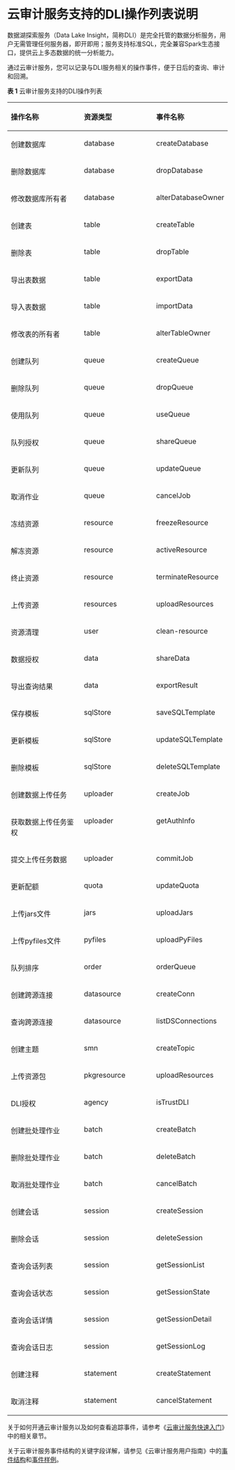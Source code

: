 # 云审计服务支持的DLI操作列表说明<a name="dli_01_0318"></a>

数据湖探索服务（Data Lake Insight，简称DLI）是完全托管的数据分析服务，用户无需管理任何服务器，即开即用；服务支持标准SQL，完全兼容Spark生态接口，提供云上多态数据的统一分析能力。

通过云审计服务，您可以记录与DLI服务相关的操作事件，便于日后的查询、审计和回溯。

**表 1**  云审计服务支持的DLI操作列表

<a name="table176071319307"></a>
<table><thead align="left"><tr id="row126081316301"><th class="cellrowborder" valign="top" width="33.62626262626263%" id="mcps1.2.4.1.1"><p id="p560873133018"><a name="p560873133018"></a><a name="p560873133018"></a><strong id="b141960236329"><a name="b141960236329"></a><a name="b141960236329"></a>操作名称</strong></p>
</th>
<th class="cellrowborder" valign="top" width="33.04040404040404%" id="mcps1.2.4.1.2"><p id="p11608203123018"><a name="p11608203123018"></a><a name="p11608203123018"></a><strong id="b1820052373213"><a name="b1820052373213"></a><a name="b1820052373213"></a>资源类型</strong></p>
</th>
<th class="cellrowborder" valign="top" width="33.333333333333336%" id="mcps1.2.4.1.3"><p id="p1060893133016"><a name="p1060893133016"></a><a name="p1060893133016"></a><strong id="b132021223133210"><a name="b132021223133210"></a><a name="b132021223133210"></a>事件名称</strong></p>
</th>
</tr>
</thead>
<tbody><tr id="row1160883111307"><td class="cellrowborder" valign="top" width="33.62626262626263%" headers="mcps1.2.4.1.1 "><p id="p890674819315"><a name="p890674819315"></a><a name="p890674819315"></a>创建数据库</p>
</td>
<td class="cellrowborder" valign="top" width="33.04040404040404%" headers="mcps1.2.4.1.2 "><p id="p1890714481318"><a name="p1890714481318"></a><a name="p1890714481318"></a>database</p>
</td>
<td class="cellrowborder" valign="top" width="33.333333333333336%" headers="mcps1.2.4.1.3 "><p id="p2910124820319"><a name="p2910124820319"></a><a name="p2910124820319"></a>createDatabase</p>
</td>
</tr>
<tr id="row1860812318306"><td class="cellrowborder" valign="top" width="33.62626262626263%" headers="mcps1.2.4.1.1 "><p id="p69102048113118"><a name="p69102048113118"></a><a name="p69102048113118"></a>删除数据库</p>
</td>
<td class="cellrowborder" valign="top" width="33.04040404040404%" headers="mcps1.2.4.1.2 "><p id="p791214811314"><a name="p791214811314"></a><a name="p791214811314"></a>database</p>
</td>
<td class="cellrowborder" valign="top" width="33.333333333333336%" headers="mcps1.2.4.1.3 "><p id="p991313489316"><a name="p991313489316"></a><a name="p991313489316"></a>dropDatabase</p>
</td>
</tr>
<tr id="row165981513136"><td class="cellrowborder" valign="top" width="33.62626262626263%" headers="mcps1.2.4.1.1 "><p id="p1159918131035"><a name="p1159918131035"></a><a name="p1159918131035"></a>修改数据库所有者</p>
</td>
<td class="cellrowborder" valign="top" width="33.04040404040404%" headers="mcps1.2.4.1.2 "><p id="p259912132318"><a name="p259912132318"></a><a name="p259912132318"></a>database</p>
</td>
<td class="cellrowborder" valign="top" width="33.333333333333336%" headers="mcps1.2.4.1.3 "><p id="p175999131238"><a name="p175999131238"></a><a name="p175999131238"></a>alterDatabaseOwner</p>
</td>
</tr>
<tr id="row10610143117308"><td class="cellrowborder" valign="top" width="33.62626262626263%" headers="mcps1.2.4.1.1 "><p id="p4919104883115"><a name="p4919104883115"></a><a name="p4919104883115"></a>创建表</p>
</td>
<td class="cellrowborder" valign="top" width="33.04040404040404%" headers="mcps1.2.4.1.2 "><p id="p892024811319"><a name="p892024811319"></a><a name="p892024811319"></a>table</p>
</td>
<td class="cellrowborder" valign="top" width="33.333333333333336%" headers="mcps1.2.4.1.3 "><p id="p9925134883120"><a name="p9925134883120"></a><a name="p9925134883120"></a>createTable</p>
</td>
</tr>
<tr id="row2610183116307"><td class="cellrowborder" valign="top" width="33.62626262626263%" headers="mcps1.2.4.1.1 "><p id="p13927184843114"><a name="p13927184843114"></a><a name="p13927184843114"></a>删除表</p>
</td>
<td class="cellrowborder" valign="top" width="33.04040404040404%" headers="mcps1.2.4.1.2 "><p id="p5927134811310"><a name="p5927134811310"></a><a name="p5927134811310"></a>table</p>
</td>
<td class="cellrowborder" valign="top" width="33.333333333333336%" headers="mcps1.2.4.1.3 "><p id="p7929184819313"><a name="p7929184819313"></a><a name="p7929184819313"></a>dropTable</p>
</td>
</tr>
<tr id="row1466721015114"><td class="cellrowborder" valign="top" width="33.62626262626263%" headers="mcps1.2.4.1.1 "><p id="p143577321913"><a name="p143577321913"></a><a name="p143577321913"></a>导出表数据</p>
</td>
<td class="cellrowborder" valign="top" width="33.04040404040404%" headers="mcps1.2.4.1.2 "><p id="p15357143212110"><a name="p15357143212110"></a><a name="p15357143212110"></a>table</p>
</td>
<td class="cellrowborder" valign="top" width="33.333333333333336%" headers="mcps1.2.4.1.3 "><p id="p235715321915"><a name="p235715321915"></a><a name="p235715321915"></a>exportData</p>
</td>
</tr>
<tr id="row36694101112"><td class="cellrowborder" valign="top" width="33.62626262626263%" headers="mcps1.2.4.1.1 "><p id="p1135720323119"><a name="p1135720323119"></a><a name="p1135720323119"></a>导入表数据</p>
</td>
<td class="cellrowborder" valign="top" width="33.04040404040404%" headers="mcps1.2.4.1.2 "><p id="p17357193212116"><a name="p17357193212116"></a><a name="p17357193212116"></a>table</p>
</td>
<td class="cellrowborder" valign="top" width="33.333333333333336%" headers="mcps1.2.4.1.3 "><p id="p14357153219117"><a name="p14357153219117"></a><a name="p14357153219117"></a>importData</p>
</td>
</tr>
<tr id="row1569093412818"><td class="cellrowborder" valign="top" width="33.62626262626263%" headers="mcps1.2.4.1.1 "><p id="p46904341783"><a name="p46904341783"></a><a name="p46904341783"></a>修改表的所有者</p>
</td>
<td class="cellrowborder" valign="top" width="33.04040404040404%" headers="mcps1.2.4.1.2 "><p id="p9690113419810"><a name="p9690113419810"></a><a name="p9690113419810"></a>table</p>
</td>
<td class="cellrowborder" valign="top" width="33.333333333333336%" headers="mcps1.2.4.1.3 "><p id="p169011348816"><a name="p169011348816"></a><a name="p169011348816"></a>alterTableOwner</p>
</td>
</tr>
<tr id="row961113112306"><td class="cellrowborder" valign="top" width="33.62626262626263%" headers="mcps1.2.4.1.1 "><p id="p199566482315"><a name="p199566482315"></a><a name="p199566482315"></a>创建队列</p>
</td>
<td class="cellrowborder" valign="top" width="33.04040404040404%" headers="mcps1.2.4.1.2 "><p id="p19561848193110"><a name="p19561848193110"></a><a name="p19561848193110"></a>queue</p>
</td>
<td class="cellrowborder" valign="top" width="33.333333333333336%" headers="mcps1.2.4.1.3 "><p id="p1957154873115"><a name="p1957154873115"></a><a name="p1957154873115"></a>createQueue</p>
</td>
</tr>
<tr id="row261183103010"><td class="cellrowborder" valign="top" width="33.62626262626263%" headers="mcps1.2.4.1.1 "><p id="p19581148203115"><a name="p19581148203115"></a><a name="p19581148203115"></a>删除队列</p>
</td>
<td class="cellrowborder" valign="top" width="33.04040404040404%" headers="mcps1.2.4.1.2 "><p id="p4960194815314"><a name="p4960194815314"></a><a name="p4960194815314"></a>queue</p>
</td>
<td class="cellrowborder" valign="top" width="33.333333333333336%" headers="mcps1.2.4.1.3 "><p id="p0960248133112"><a name="p0960248133112"></a><a name="p0960248133112"></a>dropQueue</p>
</td>
</tr>
<tr id="row17611133114301"><td class="cellrowborder" valign="top" width="33.62626262626263%" headers="mcps1.2.4.1.1 "><p id="p18967174814312"><a name="p18967174814312"></a><a name="p18967174814312"></a>使用队列</p>
</td>
<td class="cellrowborder" valign="top" width="33.04040404040404%" headers="mcps1.2.4.1.2 "><p id="p1996774853120"><a name="p1996774853120"></a><a name="p1996774853120"></a>queue</p>
</td>
<td class="cellrowborder" valign="top" width="33.333333333333336%" headers="mcps1.2.4.1.3 "><p id="p139691448153112"><a name="p139691448153112"></a><a name="p139691448153112"></a>useQueue</p>
</td>
</tr>
<tr id="row19385491309"><td class="cellrowborder" valign="top" width="33.62626262626263%" headers="mcps1.2.4.1.1 "><p id="p178655117111"><a name="p178655117111"></a><a name="p178655117111"></a>队列授权</p>
</td>
<td class="cellrowborder" valign="top" width="33.04040404040404%" headers="mcps1.2.4.1.2 "><p id="p2086661617"><a name="p2086661617"></a><a name="p2086661617"></a>queue</p>
</td>
<td class="cellrowborder" valign="top" width="33.333333333333336%" headers="mcps1.2.4.1.3 "><p id="p1867616118"><a name="p1867616118"></a><a name="p1867616118"></a>shareQueue</p>
</td>
</tr>
<tr id="row1560410188718"><td class="cellrowborder" valign="top" width="33.62626262626263%" headers="mcps1.2.4.1.1 "><p id="p10605131818714"><a name="p10605131818714"></a><a name="p10605131818714"></a>更新队列</p>
</td>
<td class="cellrowborder" valign="top" width="33.04040404040404%" headers="mcps1.2.4.1.2 "><p id="p0605718577"><a name="p0605718577"></a><a name="p0605718577"></a>queue</p>
</td>
<td class="cellrowborder" valign="top" width="33.333333333333336%" headers="mcps1.2.4.1.3 "><p id="p6605201810719"><a name="p6605201810719"></a><a name="p6605201810719"></a>updateQueue</p>
</td>
</tr>
<tr id="row23816498017"><td class="cellrowborder" valign="top" width="33.62626262626263%" headers="mcps1.2.4.1.1 "><p id="p188703111119"><a name="p188703111119"></a><a name="p188703111119"></a>取消作业</p>
</td>
<td class="cellrowborder" valign="top" width="33.04040404040404%" headers="mcps1.2.4.1.2 "><p id="p28711214117"><a name="p28711214117"></a><a name="p28711214117"></a>queue</p>
</td>
<td class="cellrowborder" valign="top" width="33.333333333333336%" headers="mcps1.2.4.1.3 "><p id="p168735110113"><a name="p168735110113"></a><a name="p168735110113"></a>cancelJob</p>
</td>
</tr>
<tr id="row1735014015414"><td class="cellrowborder" valign="top" width="33.62626262626263%" headers="mcps1.2.4.1.1 "><p id="p106221747174517"><a name="p106221747174517"></a><a name="p106221747174517"></a>冻结资源</p>
</td>
<td class="cellrowborder" valign="top" width="33.04040404040404%" headers="mcps1.2.4.1.2 "><p id="p5621114713455"><a name="p5621114713455"></a><a name="p5621114713455"></a>resource</p>
</td>
<td class="cellrowborder" valign="top" width="33.333333333333336%" headers="mcps1.2.4.1.3 "><p id="p16617147194510"><a name="p16617147194510"></a><a name="p16617147194510"></a>freezeResource</p>
</td>
</tr>
<tr id="row14487228124519"><td class="cellrowborder" valign="top" width="33.62626262626263%" headers="mcps1.2.4.1.1 "><p id="p648912864512"><a name="p648912864512"></a><a name="p648912864512"></a>解冻资源</p>
</td>
<td class="cellrowborder" valign="top" width="33.04040404040404%" headers="mcps1.2.4.1.2 "><p id="p4489122814514"><a name="p4489122814514"></a><a name="p4489122814514"></a>resource</p>
</td>
<td class="cellrowborder" valign="top" width="33.333333333333336%" headers="mcps1.2.4.1.3 "><p id="p7489202817459"><a name="p7489202817459"></a><a name="p7489202817459"></a>activeResource</p>
</td>
</tr>
<tr id="row2035018401346"><td class="cellrowborder" valign="top" width="33.62626262626263%" headers="mcps1.2.4.1.1 "><p id="p4785121313123"><a name="p4785121313123"></a><a name="p4785121313123"></a>终止资源</p>
</td>
<td class="cellrowborder" valign="top" width="33.04040404040404%" headers="mcps1.2.4.1.2 "><p id="p3937155010518"><a name="p3937155010518"></a><a name="p3937155010518"></a>resource</p>
</td>
<td class="cellrowborder" valign="top" width="33.333333333333336%" headers="mcps1.2.4.1.3 "><p id="p1593718506517"><a name="p1593718506517"></a><a name="p1593718506517"></a>terminateResource</p>
</td>
</tr>
<tr id="row167958130911"><td class="cellrowborder" valign="top" width="33.62626262626263%" headers="mcps1.2.4.1.1 "><p id="p1979511134919"><a name="p1979511134919"></a><a name="p1979511134919"></a>上传资源</p>
</td>
<td class="cellrowborder" valign="top" width="33.04040404040404%" headers="mcps1.2.4.1.2 "><p id="p127952013694"><a name="p127952013694"></a><a name="p127952013694"></a>resources</p>
</td>
<td class="cellrowborder" valign="top" width="33.333333333333336%" headers="mcps1.2.4.1.3 "><p id="p579513131898"><a name="p579513131898"></a><a name="p579513131898"></a>uploadResources</p>
</td>
</tr>
<tr id="row5350114014417"><td class="cellrowborder" valign="top" width="33.62626262626263%" headers="mcps1.2.4.1.1 "><p id="p69371750659"><a name="p69371750659"></a><a name="p69371750659"></a>资源清理</p>
</td>
<td class="cellrowborder" valign="top" width="33.04040404040404%" headers="mcps1.2.4.1.2 "><p id="p13938450651"><a name="p13938450651"></a><a name="p13938450651"></a>user</p>
</td>
<td class="cellrowborder" valign="top" width="33.333333333333336%" headers="mcps1.2.4.1.3 "><p id="p209381450655"><a name="p209381450655"></a><a name="p209381450655"></a>clean-resource</p>
</td>
</tr>
<tr id="row1835034015413"><td class="cellrowborder" valign="top" width="33.62626262626263%" headers="mcps1.2.4.1.1 "><p id="p15938150756"><a name="p15938150756"></a><a name="p15938150756"></a>数据授权</p>
</td>
<td class="cellrowborder" valign="top" width="33.04040404040404%" headers="mcps1.2.4.1.2 "><p id="p993816501059"><a name="p993816501059"></a><a name="p993816501059"></a>data</p>
</td>
<td class="cellrowborder" valign="top" width="33.333333333333336%" headers="mcps1.2.4.1.3 "><p id="p29383509513"><a name="p29383509513"></a><a name="p29383509513"></a>shareData</p>
</td>
</tr>
<tr id="row9351640046"><td class="cellrowborder" valign="top" width="33.62626262626263%" headers="mcps1.2.4.1.1 "><p id="p2093816507512"><a name="p2093816507512"></a><a name="p2093816507512"></a>导出查询结果</p>
</td>
<td class="cellrowborder" valign="top" width="33.04040404040404%" headers="mcps1.2.4.1.2 "><p id="p393817501519"><a name="p393817501519"></a><a name="p393817501519"></a>data</p>
</td>
<td class="cellrowborder" valign="top" width="33.333333333333336%" headers="mcps1.2.4.1.3 "><p id="p6938105017519"><a name="p6938105017519"></a><a name="p6938105017519"></a>exportResult</p>
</td>
</tr>
<tr id="row203519401046"><td class="cellrowborder" valign="top" width="33.62626262626263%" headers="mcps1.2.4.1.1 "><p id="p393815501519"><a name="p393815501519"></a><a name="p393815501519"></a>保存模板</p>
</td>
<td class="cellrowborder" valign="top" width="33.04040404040404%" headers="mcps1.2.4.1.2 "><p id="p39381508510"><a name="p39381508510"></a><a name="p39381508510"></a>sqlStore</p>
</td>
<td class="cellrowborder" valign="top" width="33.333333333333336%" headers="mcps1.2.4.1.3 "><p id="p693819501858"><a name="p693819501858"></a><a name="p693819501858"></a>saveSQLTemplate</p>
</td>
</tr>
<tr id="row435120403410"><td class="cellrowborder" valign="top" width="33.62626262626263%" headers="mcps1.2.4.1.1 "><p id="p893811508516"><a name="p893811508516"></a><a name="p893811508516"></a>更新模板</p>
</td>
<td class="cellrowborder" valign="top" width="33.04040404040404%" headers="mcps1.2.4.1.2 "><p id="p89399501752"><a name="p89399501752"></a><a name="p89399501752"></a>sqlStore</p>
</td>
<td class="cellrowborder" valign="top" width="33.333333333333336%" headers="mcps1.2.4.1.3 "><p id="p139391950158"><a name="p139391950158"></a><a name="p139391950158"></a>updateSQLTemplate</p>
</td>
</tr>
<tr id="row835114401746"><td class="cellrowborder" valign="top" width="33.62626262626263%" headers="mcps1.2.4.1.1 "><p id="p14939150859"><a name="p14939150859"></a><a name="p14939150859"></a>删除模板</p>
</td>
<td class="cellrowborder" valign="top" width="33.04040404040404%" headers="mcps1.2.4.1.2 "><p id="p59397503512"><a name="p59397503512"></a><a name="p59397503512"></a>sqlStore</p>
</td>
<td class="cellrowborder" valign="top" width="33.333333333333336%" headers="mcps1.2.4.1.3 "><p id="p2939165014510"><a name="p2939165014510"></a><a name="p2939165014510"></a>deleteSQLTemplate</p>
</td>
</tr>
<tr id="row9351640846"><td class="cellrowborder" valign="top" width="33.62626262626263%" headers="mcps1.2.4.1.1 "><p id="p1793910506517"><a name="p1793910506517"></a><a name="p1793910506517"></a>创建数据上传任务</p>
</td>
<td class="cellrowborder" valign="top" width="33.04040404040404%" headers="mcps1.2.4.1.2 "><p id="p16939350352"><a name="p16939350352"></a><a name="p16939350352"></a>uploader</p>
</td>
<td class="cellrowborder" valign="top" width="33.333333333333336%" headers="mcps1.2.4.1.3 "><p id="p209391850955"><a name="p209391850955"></a><a name="p209391850955"></a>createJob</p>
</td>
</tr>
<tr id="row113511740345"><td class="cellrowborder" valign="top" width="33.62626262626263%" headers="mcps1.2.4.1.1 "><p id="p49391507520"><a name="p49391507520"></a><a name="p49391507520"></a>获取数据上传任务鉴权</p>
</td>
<td class="cellrowborder" valign="top" width="33.04040404040404%" headers="mcps1.2.4.1.2 "><p id="p12338102315112"><a name="p12338102315112"></a><a name="p12338102315112"></a>uploader</p>
</td>
<td class="cellrowborder" valign="top" width="33.333333333333336%" headers="mcps1.2.4.1.3 "><p id="p2939115015518"><a name="p2939115015518"></a><a name="p2939115015518"></a>getAuthInfo</p>
</td>
</tr>
<tr id="row113511401746"><td class="cellrowborder" valign="top" width="33.62626262626263%" headers="mcps1.2.4.1.1 "><p id="p1893985019519"><a name="p1893985019519"></a><a name="p1893985019519"></a>提交上传任务数据</p>
</td>
<td class="cellrowborder" valign="top" width="33.04040404040404%" headers="mcps1.2.4.1.2 "><p id="p8198172712113"><a name="p8198172712113"></a><a name="p8198172712113"></a>uploader</p>
</td>
<td class="cellrowborder" valign="top" width="33.333333333333336%" headers="mcps1.2.4.1.3 "><p id="p494025017510"><a name="p494025017510"></a><a name="p494025017510"></a>commitJob</p>
</td>
</tr>
<tr id="row13518401343"><td class="cellrowborder" valign="top" width="33.62626262626263%" headers="mcps1.2.4.1.1 "><p id="p12940125011511"><a name="p12940125011511"></a><a name="p12940125011511"></a>更新配额</p>
</td>
<td class="cellrowborder" valign="top" width="33.04040404040404%" headers="mcps1.2.4.1.2 "><p id="p294014501951"><a name="p294014501951"></a><a name="p294014501951"></a>quota</p>
</td>
<td class="cellrowborder" valign="top" width="33.333333333333336%" headers="mcps1.2.4.1.3 "><p id="p179401502057"><a name="p179401502057"></a><a name="p179401502057"></a>updateQuota</p>
</td>
</tr>
<tr id="row2945351716"><td class="cellrowborder" valign="top" width="33.62626262626263%" headers="mcps1.2.4.1.1 "><p id="p89512351912"><a name="p89512351912"></a><a name="p89512351912"></a>上传jars文件</p>
</td>
<td class="cellrowborder" valign="top" width="33.04040404040404%" headers="mcps1.2.4.1.2 "><p id="p7951935214"><a name="p7951935214"></a><a name="p7951935214"></a>jars</p>
</td>
<td class="cellrowborder" valign="top" width="33.333333333333336%" headers="mcps1.2.4.1.3 "><p id="p49583515115"><a name="p49583515115"></a><a name="p49583515115"></a>uploadJars</p>
</td>
</tr>
<tr id="row54511419128"><td class="cellrowborder" valign="top" width="33.62626262626263%" headers="mcps1.2.4.1.1 "><p id="p1645213193212"><a name="p1645213193212"></a><a name="p1645213193212"></a>上传pyfiles文件</p>
</td>
<td class="cellrowborder" valign="top" width="33.04040404040404%" headers="mcps1.2.4.1.2 "><p id="p1045251916219"><a name="p1045251916219"></a><a name="p1045251916219"></a>pyfiles</p>
</td>
<td class="cellrowborder" valign="top" width="33.333333333333336%" headers="mcps1.2.4.1.3 "><p id="p2045215191728"><a name="p2045215191728"></a><a name="p2045215191728"></a>uploadPyFiles</p>
</td>
</tr>
<tr id="row1770864219716"><td class="cellrowborder" valign="top" width="33.62626262626263%" headers="mcps1.2.4.1.1 "><p id="p1870917421478"><a name="p1870917421478"></a><a name="p1870917421478"></a>队列排序</p>
</td>
<td class="cellrowborder" valign="top" width="33.04040404040404%" headers="mcps1.2.4.1.2 "><p id="p77101542271"><a name="p77101542271"></a><a name="p77101542271"></a>order</p>
</td>
<td class="cellrowborder" valign="top" width="33.333333333333336%" headers="mcps1.2.4.1.3 "><p id="p371034216711"><a name="p371034216711"></a><a name="p371034216711"></a>orderQueue</p>
</td>
</tr>
<tr id="row686612562515"><td class="cellrowborder" valign="top" width="33.62626262626263%" headers="mcps1.2.4.1.1 "><p id="p11866155614514"><a name="p11866155614514"></a><a name="p11866155614514"></a>创建跨源连接</p>
</td>
<td class="cellrowborder" valign="top" width="33.04040404040404%" headers="mcps1.2.4.1.2 "><p id="p1986615562517"><a name="p1986615562517"></a><a name="p1986615562517"></a>datasource</p>
</td>
<td class="cellrowborder" valign="top" width="33.333333333333336%" headers="mcps1.2.4.1.3 "><p id="p48667561852"><a name="p48667561852"></a><a name="p48667561852"></a>createConn</p>
</td>
</tr>
<tr id="row165301288407"><td class="cellrowborder" valign="top" width="33.62626262626263%" headers="mcps1.2.4.1.1 "><p id="p5531285409"><a name="p5531285409"></a><a name="p5531285409"></a>查询跨源连接</p>
</td>
<td class="cellrowborder" valign="top" width="33.04040404040404%" headers="mcps1.2.4.1.2 "><p id="p85311789407"><a name="p85311789407"></a><a name="p85311789407"></a>datasource</p>
</td>
<td class="cellrowborder" valign="top" width="33.333333333333336%" headers="mcps1.2.4.1.3 "><p id="p853111817409"><a name="p853111817409"></a><a name="p853111817409"></a>listDSConnections</p>
</td>
</tr>
<tr id="row3507145014415"><td class="cellrowborder" valign="top" width="33.62626262626263%" headers="mcps1.2.4.1.1 "><p id="p145071150144116"><a name="p145071150144116"></a><a name="p145071150144116"></a>创建主题</p>
</td>
<td class="cellrowborder" valign="top" width="33.04040404040404%" headers="mcps1.2.4.1.2 "><p id="p1550715016415"><a name="p1550715016415"></a><a name="p1550715016415"></a>smn</p>
</td>
<td class="cellrowborder" valign="top" width="33.333333333333336%" headers="mcps1.2.4.1.3 "><p id="p1550714503418"><a name="p1550714503418"></a><a name="p1550714503418"></a>createTopic</p>
</td>
</tr>
<tr id="row448892204716"><td class="cellrowborder" valign="top" width="33.62626262626263%" headers="mcps1.2.4.1.1 "><p id="p144883204718"><a name="p144883204718"></a><a name="p144883204718"></a>上传资源包</p>
</td>
<td class="cellrowborder" valign="top" width="33.04040404040404%" headers="mcps1.2.4.1.2 "><p id="p174896234710"><a name="p174896234710"></a><a name="p174896234710"></a>pkgresource</p>
</td>
<td class="cellrowborder" valign="top" width="33.333333333333336%" headers="mcps1.2.4.1.3 "><p id="p148911214714"><a name="p148911214714"></a><a name="p148911214714"></a>uploadResources</p>
</td>
</tr>
<tr id="row92786274820"><td class="cellrowborder" valign="top" width="33.62626262626263%" headers="mcps1.2.4.1.1 "><p id="p2278102104818"><a name="p2278102104818"></a><a name="p2278102104818"></a>DLI授权</p>
</td>
<td class="cellrowborder" valign="top" width="33.04040404040404%" headers="mcps1.2.4.1.2 "><p id="p927817294811"><a name="p927817294811"></a><a name="p927817294811"></a>agency</p>
</td>
<td class="cellrowborder" valign="top" width="33.333333333333336%" headers="mcps1.2.4.1.3 "><p id="p1727816219483"><a name="p1727816219483"></a><a name="p1727816219483"></a>isTrustDLI</p>
</td>
</tr>
<tr id="row1658454985411"><td class="cellrowborder" valign="top" width="33.62626262626263%" headers="mcps1.2.4.1.1 "><p id="p4584164912548"><a name="p4584164912548"></a><a name="p4584164912548"></a>创建批处理作业</p>
</td>
<td class="cellrowborder" valign="top" width="33.04040404040404%" headers="mcps1.2.4.1.2 "><p id="p1858484917541"><a name="p1858484917541"></a><a name="p1858484917541"></a>batch</p>
</td>
<td class="cellrowborder" valign="top" width="33.333333333333336%" headers="mcps1.2.4.1.3 "><p id="p16584749115415"><a name="p16584749115415"></a><a name="p16584749115415"></a>createBatch</p>
</td>
</tr>
<tr id="row18157165219552"><td class="cellrowborder" valign="top" width="33.62626262626263%" headers="mcps1.2.4.1.1 "><p id="p1115795218553"><a name="p1115795218553"></a><a name="p1115795218553"></a>删除批处理作业</p>
</td>
<td class="cellrowborder" valign="top" width="33.04040404040404%" headers="mcps1.2.4.1.2 "><p id="p81571352185513"><a name="p81571352185513"></a><a name="p81571352185513"></a>batch</p>
</td>
<td class="cellrowborder" valign="top" width="33.333333333333336%" headers="mcps1.2.4.1.3 "><p id="p715765225517"><a name="p715765225517"></a><a name="p715765225517"></a>deleteBatch</p>
</td>
</tr>
<tr id="row4441237840"><td class="cellrowborder" valign="top" width="33.62626262626263%" headers="mcps1.2.4.1.1 "><p id="p544193718411"><a name="p544193718411"></a><a name="p544193718411"></a>取消批处理作业</p>
</td>
<td class="cellrowborder" valign="top" width="33.04040404040404%" headers="mcps1.2.4.1.2 "><p id="p14411371244"><a name="p14411371244"></a><a name="p14411371244"></a>batch</p>
</td>
<td class="cellrowborder" valign="top" width="33.333333333333336%" headers="mcps1.2.4.1.3 "><p id="p84411377415"><a name="p84411377415"></a><a name="p84411377415"></a>cancelBatch</p>
</td>
</tr>
<tr id="row3847110325"><td class="cellrowborder" valign="top" width="33.62626262626263%" headers="mcps1.2.4.1.1 "><p id="p184819101124"><a name="p184819101124"></a><a name="p184819101124"></a>创建会话</p>
</td>
<td class="cellrowborder" valign="top" width="33.04040404040404%" headers="mcps1.2.4.1.2 "><p id="p1284812101218"><a name="p1284812101218"></a><a name="p1284812101218"></a>session</p>
</td>
<td class="cellrowborder" valign="top" width="33.333333333333336%" headers="mcps1.2.4.1.3 "><p id="p168489101326"><a name="p168489101326"></a><a name="p168489101326"></a>createSession</p>
</td>
</tr>
<tr id="row1043915377218"><td class="cellrowborder" valign="top" width="33.62626262626263%" headers="mcps1.2.4.1.1 "><p id="p11439193712217"><a name="p11439193712217"></a><a name="p11439193712217"></a>删除会话</p>
</td>
<td class="cellrowborder" valign="top" width="33.04040404040404%" headers="mcps1.2.4.1.2 "><p id="p1043910372212"><a name="p1043910372212"></a><a name="p1043910372212"></a>session</p>
</td>
<td class="cellrowborder" valign="top" width="33.333333333333336%" headers="mcps1.2.4.1.3 "><p id="p1439237425"><a name="p1439237425"></a><a name="p1439237425"></a>deleteSession</p>
</td>
</tr>
<tr id="row121811328848"><td class="cellrowborder" valign="top" width="33.62626262626263%" headers="mcps1.2.4.1.1 "><p id="p1718114289420"><a name="p1718114289420"></a><a name="p1718114289420"></a>查询会话列表</p>
</td>
<td class="cellrowborder" valign="top" width="33.04040404040404%" headers="mcps1.2.4.1.2 "><p id="p918114281040"><a name="p918114281040"></a><a name="p918114281040"></a>session</p>
</td>
<td class="cellrowborder" valign="top" width="33.333333333333336%" headers="mcps1.2.4.1.3 "><p id="p71815281418"><a name="p71815281418"></a><a name="p71815281418"></a>getSessionList</p>
</td>
</tr>
<tr id="row973081019318"><td class="cellrowborder" valign="top" width="33.62626262626263%" headers="mcps1.2.4.1.1 "><p id="p2073015101310"><a name="p2073015101310"></a><a name="p2073015101310"></a>查询会话状态</p>
</td>
<td class="cellrowborder" valign="top" width="33.04040404040404%" headers="mcps1.2.4.1.2 "><p id="p167309103314"><a name="p167309103314"></a><a name="p167309103314"></a>session</p>
</td>
<td class="cellrowborder" valign="top" width="33.333333333333336%" headers="mcps1.2.4.1.3 "><p id="p973171017318"><a name="p973171017318"></a><a name="p973171017318"></a>getSessionState</p>
</td>
</tr>
<tr id="row7239193215319"><td class="cellrowborder" valign="top" width="33.62626262626263%" headers="mcps1.2.4.1.1 "><p id="p1623973213319"><a name="p1623973213319"></a><a name="p1623973213319"></a>查询会话详情</p>
</td>
<td class="cellrowborder" valign="top" width="33.04040404040404%" headers="mcps1.2.4.1.2 "><p id="p162391332836"><a name="p162391332836"></a><a name="p162391332836"></a>session</p>
</td>
<td class="cellrowborder" valign="top" width="33.333333333333336%" headers="mcps1.2.4.1.3 "><p id="p192391532538"><a name="p192391532538"></a><a name="p192391532538"></a>getSessionDetail</p>
</td>
</tr>
<tr id="row93901711845"><td class="cellrowborder" valign="top" width="33.62626262626263%" headers="mcps1.2.4.1.1 "><p id="p63911511347"><a name="p63911511347"></a><a name="p63911511347"></a>查询会话日志</p>
</td>
<td class="cellrowborder" valign="top" width="33.04040404040404%" headers="mcps1.2.4.1.2 "><p id="p83911411249"><a name="p83911411249"></a><a name="p83911411249"></a>session</p>
</td>
<td class="cellrowborder" valign="top" width="33.333333333333336%" headers="mcps1.2.4.1.3 "><p id="p143911812046"><a name="p143911812046"></a><a name="p143911812046"></a>getSessionLog</p>
</td>
</tr>
<tr id="row0264622864"><td class="cellrowborder" valign="top" width="33.62626262626263%" headers="mcps1.2.4.1.1 "><p id="p182642221862"><a name="p182642221862"></a><a name="p182642221862"></a>创建注释</p>
</td>
<td class="cellrowborder" valign="top" width="33.04040404040404%" headers="mcps1.2.4.1.2 "><p id="p1226512221868"><a name="p1226512221868"></a><a name="p1226512221868"></a>statement</p>
</td>
<td class="cellrowborder" valign="top" width="33.333333333333336%" headers="mcps1.2.4.1.3 "><p id="p92651122760"><a name="p92651122760"></a><a name="p92651122760"></a>createStatement</p>
</td>
</tr>
<tr id="row14602397620"><td class="cellrowborder" valign="top" width="33.62626262626263%" headers="mcps1.2.4.1.1 "><p id="p04610391613"><a name="p04610391613"></a><a name="p04610391613"></a>取消注释</p>
</td>
<td class="cellrowborder" valign="top" width="33.04040404040404%" headers="mcps1.2.4.1.2 "><p id="p946120391262"><a name="p946120391262"></a><a name="p946120391262"></a>statement</p>
</td>
<td class="cellrowborder" valign="top" width="33.333333333333336%" headers="mcps1.2.4.1.3 "><p id="p5461193913614"><a name="p5461193913614"></a><a name="p5461193913614"></a>cancelStatement</p>
</td>
</tr>
</tbody>
</table>

关于如何开通云审计服务以及如何查看追踪事件，请参考《[云审计服务快速入门](https://support.huaweicloud.com/qs-cts/zh-cn_topic_0030598498.html)》中的相关章节。

关于云审计服务事件结构的关键字段详解，请参见《云审计服务用户指南》中的[事件结构](https://support.huaweicloud.com/usermanual-cts/zh-cn_topic_0030598500.html)和[事件样例](https://support.huaweicloud.com/usermanual-cts/zh-cn_topic_0044019595.html)。

